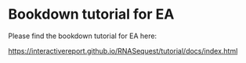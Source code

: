 # Bookdown tutorial for EA

Please find the bookdown tutorial for EA here:

https://interactivereport.github.io/RNASequest/tutorial/docs/index.html


